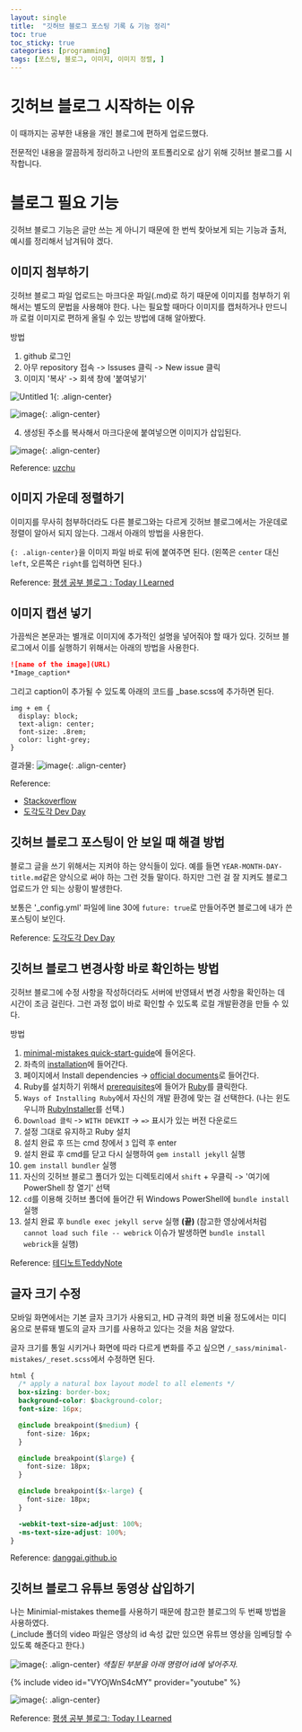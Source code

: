 ```yaml
---
layout: single
title:  "깃허브 블로그 포스팅 기록 & 기능 정리"
toc: true
toc_sticky: true
categories: [programming]
tags: [포스팅, 블로그, 이미지, 이미지 정렬, ]
---
```


# 깃허브 블로그 시작하는 이유

이 때까지는 공부한 내용을 개인 블로그에 편하게 업로드했다.  

전문적인 내용을 깔끔하게 정리하고 나만의 포트폴리오로 삼기 위해 깃허브 블로그를 시작합니다.

# 블로그 필요 기능

깃허브 블로그 기능은 글만 쓰는 게 아니기 때문에 한 번씩 찾아보게 되는 기능과 출처, 예시를 정리해서 남겨둬야 겠다.

## 이미지 첨부하기

깃허브 블로그 파일 업로드는 마크다운 파일(.md)로 하기 때문에 이미지를 첨부하기 위해서는 별도의 문법을 사용해야 한다. 나는 필요할 때마다 이미지를 캡처하거나 만드니까 로컬 이미지로 편하게 올릴 수 있는 방법에 대해 알아봤다.

방법
1. github 로그인
2. 아무 repository 접속 -> Issuses 클릭 -> New issue 클릭
3. 이미지 '복사' -> 회색 창에 '붙여넣기'

![Untitled 1](https://github.com/StatPage/AI-programming-class/assets/61931924/744ef49d-629d-4e65-8e3b-04981219cbbb){: .align-center}

![image](https://github.com/StatPage/AI-programming-class/assets/61931924/2e6c7cf9-b7bc-4683-a618-cd1df5e7177a){: .align-center}

4. 생성된 주소를 복사해서 마크다운에 붙여넣으면 이미지가 삽입된다.

![image](https://github.com/StatPage/AI-programming-class/assets/61931924/0dd32a42-898c-4580-ba79-1616af21e76a){: .align-center}

Reference: [uzchu](https://velog.io/@uzchu/Github-%EB%B8%94%EB%A1%9C%EA%B7%B8-image-%EC%82%BD%EC%9E%85%ED%95%98%EA%B8%B0)

## 이미지 가운데 정렬하기

이미지를 무사히 첨부하더라도 다른 블로그와는 다르게 깃허브 블로그에서는 가운데로 정렬이 알아서 되지 않는다. 그래서 아래의 방법을 사용한다.
 
`{: .align-center}`을 이미지 파일 바로 뒤에 붙여주면 된다.
(왼쪽은 `center` 대신 `left`, 오른쪽은 `right`를 입력하면 된다.)  

Reference: [평생 공부 블로그 : Today I Learned‍](https://ansohxxn.github.io/blog/image/)


## 이미지 캡션 넣기

가끔씩은 본문과는 별개로 이미지에 추가적인 설명을 넣어줘야 할 때가 있다. 깃허브 블로그에서 이를 실행하기 위해서는 아래의 방법을 사용한다.

```markdown
![name of the image](URL)
*Image_caption*
```

그리고 caption이 추가될 수 있도록 아래의 코드를 _base.scss에 추가하면 된다.

```
img + em {
  display: block;
  text-align: center;
  font-size: .8rem;
  color: light-grey;
}
```

결과물: 
![image](https://github.com/StatPage/statpage.github.io/assets/61931924/8a08f203-11d2-4a28-8f34-9be49aa99c7d){: .align-center}


Reference: 
- [Stackoverflow](https://stackoverflow.com/questions/19331362/using-an-image-caption-in-markdown-jekyll)
- [도각도각 Dev Day](https://devyuseon.github.io/github%20blog/using-an-image-caption-in-markdown-jekyll/)


## 깃허브 블로그 포스팅이 안 보일 때 해결 방법

블로그 글을 쓰기 위해서는 지켜야 하는 양식들이 있다. 예를 들면 `YEAR-MONTH-DAY-title.md`같은 양식으로 써야 하는 그런 것들 말이다. 하지만 그런 걸 잘 지켜도 블로그 업로드가 안 되는 상황이 발생한다. 

보통은 '_config.yml' 파일에 line 30에 `future: true`로 만들어주면 블로그에 내가 쓴 포스팅이 보인다.

Reference: [도각도각 Dev Day](https://devyuseon.github.io/github%20blog/githubblog-post-not-shown/#%EC%B0%B8%EA%B3%A0%EC%9E%90%EB%A3%8C)

## 깃허브 블로그 변경사항 바로 확인하는 방법

깃허브 블로그에 수정 사항을 작성하더라도 서버에 반영돼서 변경 사항을 확인하는 데 시간이 조금 걸린다. 그런 과정 없이 바로 확인할 수 있도록 로컬 개발환경을 만들 수 있다.

방법
1. [minimal-mistakes quick-start-guide](https://mmistakes.github.io/minimal-mistakes/docs/quick-start-guide/)에 들어온다.
2. 좌측의 [installation](https://mmistakes.github.io/minimal-mistakes/docs/installation/)에 들어간다.
3. 페이지에서 Install dependencies -> [official documents](https://jekyllrb.com/docs/)로 들어간다.
4. Ruby를 설치하기 위해서 [prerequisites](https://jekyllrb.com/docs/installation/)에 들어가 [Ruby](https://www.ruby-lang.org/en/downloads/)를 클릭한다.
5. `Ways of Installing Ruby`에서 자신의 개발 환경에 맞는 걸 선택한다. (나는 윈도우니까 [RubyInstaller](https://rubyinstaller.org/)를 선택.)
6. `Download 클릭` -> `WITH DEVKIT` -> `=>` 표시가 있는 버전 다운로드 
7. 설정 그대로 유지하고 Ruby 설치
8. 설치 완료 후 뜨는 cmd 창에서 `3` 입력 후 enter
9. 설치 완료 후 cmd를 닫고 다시 실행하여 `gem install jekyll` 실행
10. `gem install bundler` 실행
11. 자신의 깃허브 블로그 폴더가 있는 디렉토리에서 `shift` + 우클릭 -> '여기에 PowerShell 창 열기' 선택
12. `cd`를 이용해 깃허브 폴더에 들어간 뒤 Windows PowerShell에 `bundle install` 실행
13. 설치 완료 후 `bundle exec jekyll serve` 실행 **(끝)**
(참고한 영상에서처럼 `cannot load such file -- webrick` 이슈가 발생하면 `bundle install webrick`을 실행)


Reference: [테디노트TeddyNote](https://www.youtube.com/watch?v=0TeHUqSAb6Q&list=PLIMb_GuNnFwfQBZQwD-vCZENL5YLDZekr&index=5)

## 글자 크기 수정

모바일 화면에서는 기본 글자 크기가 사용되고, HD 규격의 화면 비율 정도에서는 미디움으로 분류돼 별도의 글자 크기를 사용하고 있다는 것을 처음 알았다. 

글자 크기를 통일 시키거나 화면에 따라 다르게 변화를 주고 싶으면 `/_sass/minimal-mistakes/_reset.scss`에서 수정하면 된다.

```css
html {
  /* apply a natural box layout model to all elements */
  box-sizing: border-box;
  background-color: $background-color;
  font-size: 16px;

  @include breakpoint($medium) {
    font-size: 16px;
  }

  @include breakpoint($large) {
    font-size: 18px;
  }

  @include breakpoint($x-large) {
    font-size: 18px;
  }

  -webkit-text-size-adjust: 100%;
  -ms-text-size-adjust: 100%;
}
```

Reference: [danggai.github.io](danggai.github.io)

## 깃허브 블로그 유튜브 동영상 삽입하기

나는 Minimial-mistakes theme를 사용하기 때문에 참고한 블로그의 두 번째 방법을 사용하였다.  
(_include 폴더의 video 파일은 영상의 id 속성 값만 있으면 유튜브 영상을 임베딩할 수 있도록 해준다고 한다.)

![image](https://github.com/StatPage/statpage.github.io/assets/61931924/ac51a37c-5a9c-4bc1-baa2-4c7623b8a289){: .align-center}
*색칠된 부분을 아래 명령어 id에 넣어주자.*

{% include video id="VYOjWnS4cMY" provider="youtube" %}

![image](https://github.com/StatPage/statpage.github.io/assets/61931924/54216466-572f-4039-abb6-c84259705584){: .align-center}

Reference: [평생 공부 블로그: Today I Learned](https://ansohxxn.github.io/blog/youtube/)